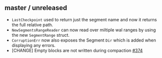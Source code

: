 ## master / unreleased

 - `LastCheckpoint` used to return just the segment name and now it returns the full relative path.
 - `NewSegmentsRangeReader` can now read over miltiple wal ranges by using the new `SegmentRange` struct.
 - `CorruptionErr` now also exposes the Segment `Dir` which is added when displaying any errors.
 - \[CHANGE\] Empty blocks are not written during compaction [#374](https://github.com/prometheus/tsdb/pull/374)